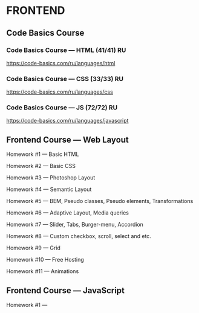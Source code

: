# FRONTEND

## Code Basics Course

### Code Basics Course — HTML (41/41) RU
https://code-basics.com/ru/languages/html

### Code Basics Course — CSS (33/33) RU
https://code-basics.com/ru/languages/css

### Code Basics Course — JS (72/72) RU
https://code-basics.com/ru/languages/javascript

## Frontend Course — Web Layout

Homework #1 — Basic HTML

Homework #2 — Basic CSS

Homework #3 — Photoshop Layout

Homework #4 — Semantic Layout

Homework #5 — BEM, Pseudo classes, Pseudo elements,
Transformations

Homework #6 — Adaptive Layout, Media queries

Homework #7 — Slider, Tabs, Burger-menu, Accordion

Homework #8 — Custom checkbox, scroll, select and etc.

Homework #9 — Grid

Homework #10 — Free Hosting

Homework #11 — Animations


## Frontend Course — JavaScript

Homework #1 — 
